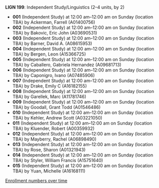 **LIGN 199**: Independent Study/Linguistics (2–4 units, by 2)

- **001** (Independent Study) at 12:00 am–12:00 am on Sunday (location TBA) by Ackerman, Farrell (A01400756)
- **002** (Independent Study) at 12:00 am–12:00 am on Sunday (location TBA) by Bakovic, Eric John (A03690531)
- **003** (Independent Study) at 12:00 am–12:00 am on Sunday (location TBA) by Barner, David A. (A08615953)
- **004** (Independent Study) at 12:00 am–12:00 am on Sunday (location TBA) by Bergen, Leon (A15366725)
- **005** (Independent Study) at 12:00 am–12:00 am on Sunday (location TBA) by Caballero, Gabriela Hernandez (A09681713)
- **006** (Independent Study) at 12:00 am–12:00 am on Sunday (location TBA) by Caponigro, Ivano (A07485906)
- **007** (Independent Study) at 12:00 am–12:00 am on Sunday (location TBA) by Drake, Emily C (A16182155)
- **008** (Independent Study) at 12:00 am–12:00 am on Sunday (location TBA) by Garellek, Marc (A11781746)
- **009** (Independent Study) at 12:00 am–12:00 am on Sunday (location TBA) by Goodall, Grant Todd (A01546486)
- **010** (Independent Study) at 12:00 am–12:00 am on Sunday (location TBA) by Kehler, Andrew Scott (A03221050)
- **011** (Independent Study) at 12:00 am–12:00 am on Sunday (location TBA) by Kluender, Robert (A00359932)
- **012** (Independent Study) at 12:00 am–12:00 am on Sunday (location TBA) by Mayberry, Rachel (A06898490)
- **013** (Independent Study) at 12:00 am–12:00 am on Sunday (location TBA) by Rose, Sharon (A01321943)
- **014** (Independent Study) at 12:00 am–12:00 am on Sunday (location TBA) by Styler, William Francis (A15751640)
- **015** (Independent Study) at 12:00 am–12:00 am on Sunday (location TBA) by Yuan, Michelle (A16168111)

[Enrollment numbers over time](./LIGN199.tsv)
